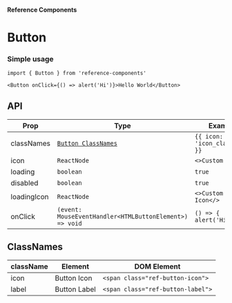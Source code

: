 #### Reference Components

# Button

### Simple usage

```
import { Button } from 'reference-components'

<Button onClick={() => alert('Hi')}>Hello World</Button>
```

## API

| Prop        | Type                                                    | Example                        |
| ----------- | ------------------------------------------------------- | ------------------------------ |
| classNames  | [`Button ClassNames`](#classnames)                      | `{{ icon: 'icon_classname' }}` |
| icon        | `ReactNode`                                             | `<>Custom Icon</>`             |
| loading     | `boolean`                                               | `true`                         |
| disabled    | `boolean`                                               | `true`                         |
| loadingIcon | `ReactNode`                                             | `<>Custom Loading Icon</>`     |
| onClick     | `(event: MouseEventHandler<HTMLButtonElement>) => void` | `() => { alert('Hi') }`        |

## ClassNames

| className | Element      | DOM Element                       |
| --------- | ------------ | --------------------------------- |
| icon      | Button Icon  | `<span class="ref-button-icon">`  |
| label     | Button Label | `<span class="ref-button-label">` |
